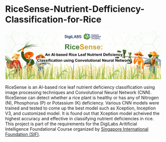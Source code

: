 # RiceSense-Nutrient-Defficiency-Classification-for-Rice
<img src="https://github.com/omaresguerra/RiceSense-Nutrient-Defficiency-Classification-for-Rice/blob/0fca92ce08e971af919b023c6b6aed4bb53c0be1/SIF%20DigiLabs%20Foundational%20Project_Esguerra.png" alt="RiceSense Logo">

RiceSense is an AI-based rice leaf nutrient deficiency classification using image processing techniques and Convolutional Neural Network (CNN). RiceSense can detect whether a rice plant is healthy or has any of Nitrogen (N), Phosphorus (P) or Potassium (K) deficiency. Various CNN models were trained and tested to come up the best model such as Xception, Inception V3, and customized model. It is found out that Xception model acheived the highest accuracy and effective in classifying nutrient deficiencies in rice. This project is part of the requirements for the DigiLabs Aritificial Intelligence Foundational Course organized by <a href='https://www.sif.org.sg/Our-Work/Volunteer-Cooperation/E-volunteering-Programmes/DigiLABS'> Singapore International Foundation (SIF)</a>.
